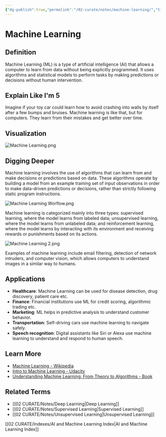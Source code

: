 ```yaml
---
{"dg-publish":true,"permalink":"/02-curate/notes/machine-learning/","title":"Machine Learning","tags":["ai"]}
---
```


# Machine Learning

## **Definition**  
Machine Learning (ML) is a type of artificial intelligence (AI) that allows a computer to learn from data without being explicitly programmed. It uses algorithms and statistical models to perform tasks by making predictions or decisions without human intervention.

## **Explain Like I'm 5**  
Imagine if your toy car could learn how to avoid crashing into walls by itself after a few bumps and bruises. Machine learning is like that, but for computers. They learn from their mistakes and get better over time.

## **Visualization**  
![Machine Learning.png](/img/user/04%20META/Assets/Machine%20Learning.png)

## **Digging Deeper**
Machine learning involves the use of algorithms that can learn from and make decisions or predictions based on data. These algorithms operate by building a model from an example training set of input observations in order to make data-driven predictions or decisions, rather than strictly following static program instructions.

![Machine Learning Worflow.png](/img/user/04%20META/Assets/Machine%20Learning%20Worflow.png)

Machine learning is categorized mainly into three types: supervised learning, where the model learns from labeled data; unsupervised learning, where the model learns from unlabeled data; and reinforcement learning, where the model learns by interacting with its environment and receiving rewards or punishments based on its actions.

![Machine Learning 2.png](/img/user/04%20META/Assets/Machine%20Learning%202.png)

Examples of machine learning include email filtering, detection of network intruders, and computer vision, which allows computers to understand images in a similar way to humans.

## **Applications**  
- **Healthcare**: Machine Learning can be used for disease detection, drug discovery, patient care etc.
- **Finance**: Financial institutions use ML for credit scoring, algorithmic trading etc.
- **Marketing**: ML helps in predictive analysis to understand customer behavior.
- **Transportation**: Self-driving cars use machine learning to navigate safely.
- **Speech recognition**: Digital assistants like Siri or Alexa use machine learning to understand and respond to human speech.

## **Learn More**  
- [Machine Learning - Wikipedia](https://en.wikipedia.org/wiki/Machine_learning)
- [Intro to Machine Learning - Udacity](https://www.udacity.com/course/intro-to-machine-learning--ud120)
- [Understanding Machine Learning: From Theory to Algorithms - Book](http://www.cs.huji.ac.il/~shais/UnderstandingMachineLearning/index.html)

## **Related Terms**  
- [[02 CURATE/Notes/Deep Learning\|Deep Learning]]
- [[02 CURATE/Notes/Supervised Learning\|Supervised Learning]]
- [[02 CURATE/Notes/Unsupervised Learning\|Unsupervised Learning]]

[[02 CURATE/Indexes/AI and Machine Learning Index\|AI and Machine Learning Index]]